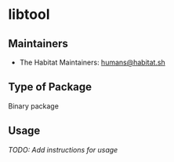 # libtool

## Maintainers

* The Habitat Maintainers: <humans@habitat.sh>

## Type of Package

Binary package

## Usage

*TODO: Add instructions for usage*
